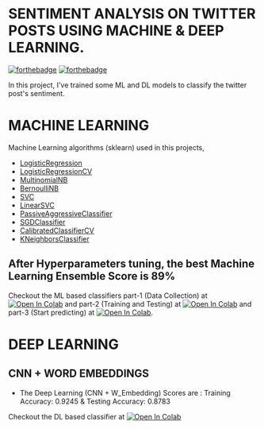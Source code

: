 # SENTIMENT ANALYSIS ON TWITTER POSTS USING MACHINE & DEEP LEARNING.

[![forthebadge](https://forthebadge.com/images/badges/made-with-python.svg)](https://forthebadge.com) [![forthebadge](https://forthebadge.com/images/badges/built-with-love.svg)](https://forthebadge.com)

In this project, I've trained some ML and DL models to classify the twitter post's sentiment.


# MACHINE LEARNING 
Machine Learning algorithms (sklearn) used in this projects, 
- [LogisticRegression](https://scikit-learn.org/stable/modules/generated/sklearn.linear_model.LogisticRegression.html)
- [LogisticRegressionCV](http://scikit-learn.org/stable/modules/generated/sklearn.linear_model.LogisticRegressionCV.html)
- [MultinomialNB](http://scikit-learn.org/stable/modules/generated/sklearn.naive_bayes.MultinomialNB.html)
- [BernoulliNB](http://scikit-learn.org/stable/modules/generated/sklearn.naive_bayes.BernoulliNB.html)
- [SVC](http://scikit-learn.org/stable/modules/generated/sklearn.svm.SVC.html)
- [LinearSVC](http://scikit-learn.org/stable/modules/generated/sklearn.svm.LinearSVC.html)
- [PassiveAggressiveClassifier](http://scikit-learn.org/stable/modules/generated/sklearn.linear_model.PassiveAggressiveClassifier.html)
- [SGDClassifier](http://scikit-learn.org/stable/modules/generated/sklearn.linear_model.SGDClassifier.html)
- [CalibratedClassifierCV](http://scikit-learn.org/stable/modules/generated/sklearn.calibration.CalibratedClassifierCV.html)
- [KNeighborsClassifier](http://scikit-learn.org/stable/modules/generated/sklearn.neighbors.KNeighborsClassifier.html)

## After Hyperparameters tuning, the best Machine Learning Ensemble Score is 89% 

Checkout the ML based classifiers part-1 (Data Collection) at [![Open In Colab](https://colab.research.google.com/assets/colab-badge.svg)](https://colab.research.google.com/github/bala-codes/SENTIMENT-ANALYSIS-ON-TWITTER-POSTS-USING-ML-AND-DL/blob/master/codes%20(ML)/Part-1%20-%20TWITTER%20-%20Sentiment%20Analysis%20-%20DATA%20SEGREGATION%20AND%20DATA%20PREPROCESSING.ipynb) and part-2 (Training and Testing) at [![Open In Colab](https://colab.research.google.com/assets/colab-badge.svg)](https://colab.research.google.com/github/bala-codes/SENTIMENT-ANALYSIS-ON-TWITTER-POSTS-USING-ML-AND-DL/blob/master/codes%20(ML)/Part-2%20-%20TWITTER%20-%20Sentiment%20Analysis%20-%20Training%20and%20Testing.ipynb) and part-3 (Start predicting) at [![Open In Colab](https://colab.research.google.com/assets/colab-badge.svg)](https://colab.research.google.com/github/bala-codes/SENTIMENT-ANALYSIS-ON-TWITTER-POSTS-USING-ML-AND-DL/blob/master/codes%20(ML)/Part-3%20-%20TWITTER%20-%20Sentiment%20Analysis%20-%20Single%20Prediction%20Check.ipynb).


# DEEP LEARNING
## CNN + WORD EMBEDDINGS

- The Deep Learning (CNN + W_Embedding) Scores are : Training Accuracy: 0.9245 & Testing Accuracy:  0.8783

Checkout the DL based classifier at [![Open In Colab](https://colab.research.google.com/assets/colab-badge.svg)](https://colab.research.google.com/github/bala-codes/SENTIMENT-ANALYSIS-ON-TWITTER-POSTS-USING-ML-AND-DL/blob/master/codes%20(DL)/Sentiment%20Analysis%20-%20TWITTER%20-%201-D%20CNN%20with%20Word%20Embeddings.ipynb)


